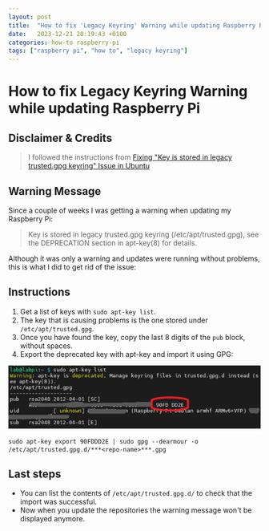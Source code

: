 ```yaml
---
layout: post
title:  "How to fix 'Legacy Keyring' Warning while updating Raspberry Pi"
date:   2023-12-21 20:19:43 +0100
categories: how-to raspberry-pi
tags: ["raspberry pi", "how to", "legacy keyring"]
---
```


# How to fix Legacy Keyring Warning while updating Raspberry Pi

## Disclaimer & Credits

> I followed the instructions from [Fixing "Key is stored in legacy trusted.gpg keyring" Issue in Ubuntu](https://itsfoss.com/key-is-stored-in-legacy-trusted-gpg/)


## Warning Message

Since a couple of weeks I was getting a warning when updating my Raspberry Pi:

> Key is stored in legacy trusted.gpg keyring (/etc/apt/trusted.gpg), see the DEPRECATION section in apt-key(8) for details.

Although it was only a warning and updates were running without problems, this is what I did to get rid of the issue:


## Instructions

1. Get a list of keys with `sudo apt-key list`.
2. The key that is causing problems is the one stored under `/etc/apt/trusted.gpg`.
3. Once you have found the key, copy the last 8 digits of the `pub` block, without spaces.
4. Export the deprecated key with apt-key and import it using GPG:

![We need to import the last 8 digits of the key listed under /etc/apt/trusted.gpg](/assets/img/deprecated-key-raspi.png)

``` console
sudo apt-key export 90FDDD2E | sudo gpg --dearmour -o /etc/apt/trusted.gpg.d/***<repo-name>***.gpg
```


## Last steps

* You can list the contents of `/etc/apt/trusted.gpg.d/` to check that the import was successful.
* Now when you update the repositories the warning message won't be displayed anymore.

